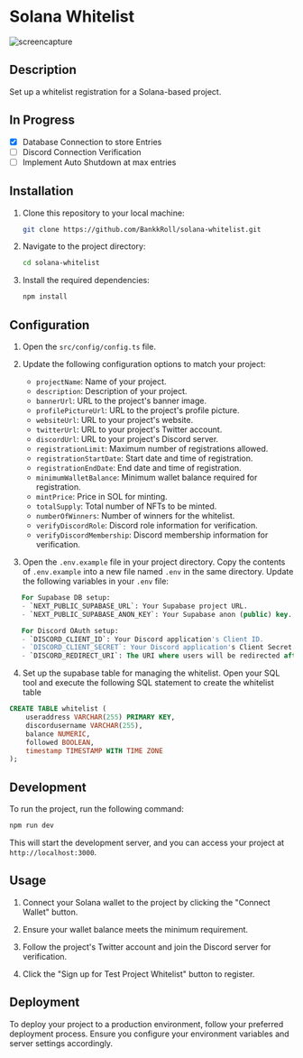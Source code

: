 # Solana Whitelist

![screencapture](https://github.com/BankkRoll/solana-whitelist/assets/106103625/9b03e3dd-f054-479e-a29b-272a1078be5c)

## Description
Set up a whitelist registration for a Solana-based project.

## In Progress
- [x] Database Connection to store Entries 
- [ ] Discord Connection Verification
- [ ] Implement Auto Shutdown at max entries

## Installation
1. Clone this repository to your local machine:

   ```bash
   git clone https://github.com/BankkRoll/solana-whitelist.git
   ```

2. Navigate to the project directory:

   ```bash
   cd solana-whitelist
   ```

3. Install the required dependencies:

   ```bash
   npm install
   ```

## Configuration
1. Open the `src/config/config.ts` file.

2. Update the following configuration options to match your project:

   - `projectName`: Name of your project.
   - `description`: Description of your project.
   - `bannerUrl`: URL to the project's banner image.
   - `profilePictureUrl`: URL to the project's profile picture.
   - `websiteUrl`: URL to your project's website.
   - `twitterUrl`: URL to your project's Twitter account.
   - `discordUrl`: URL to your project's Discord server.
   - `registrationLimit`: Maximum number of registrations allowed.
   - `registrationStartDate`: Start date and time of registration.
   - `registrationEndDate`: End date and time of registration.
   - `minimumWalletBalance`: Minimum wallet balance required for registration.
   - `mintPrice`: Price in SOL for minting.
   - `totalSupply`: Total number of NFTs to be minted.
   - `numberOfWinners`: Number of winners for the whitelist.
   - `verifyDiscordRole`: Discord role information for verification.
   - `verifyDiscordMembership`: Discord membership information for verification.

3.    Open the `.env.example` file in your project directory. Copy the contents of `.env.example` into a new file named `.env` in the same directory. Update the following variables in your `.env` file:

```sql
   For Supabase DB setup:
   - `NEXT_PUBLIC_SUPABASE_URL`: Your Supabase project URL.
   - `NEXT_PUBLIC_SUPABASE_ANON_KEY`: Your Supabase anon (public) key.

   For Discord OAuth setup:
   - `DISCORD_CLIENT_ID`: Your Discord application's Client ID.
   - `DISCORD_CLIENT_SECRET`: Your Discord application's Client Secret.
   - `DISCORD_REDIRECT_URI`: The URI where users will be redirected after successful authentication with Discord.
```


4. Set up the supabase table for managing the whitelist. Open your SQL tool and execute the following SQL statement to create the whitelist table

```sql
CREATE TABLE whitelist (
    useraddress VARCHAR(255) PRIMARY KEY,
    discordusername VARCHAR(255),
    balance NUMERIC,
    followed BOOLEAN,
    timestamp TIMESTAMP WITH TIME ZONE
);
```

## Development
To run the project, run the following command:

```bash
npm run dev
```

This will start the development server, and you can access your project at `http://localhost:3000`.

## Usage
1. Connect your Solana wallet to the project by clicking the "Connect Wallet" button.

2. Ensure your wallet balance meets the minimum requirement.

3. Follow the project's Twitter account and join the Discord server for verification.

4. Click the "Sign up for Test Project Whitelist" button to register.

## Deployment
To deploy your project to a production environment, follow your preferred deployment process. Ensure you configure your environment variables and server settings accordingly.

